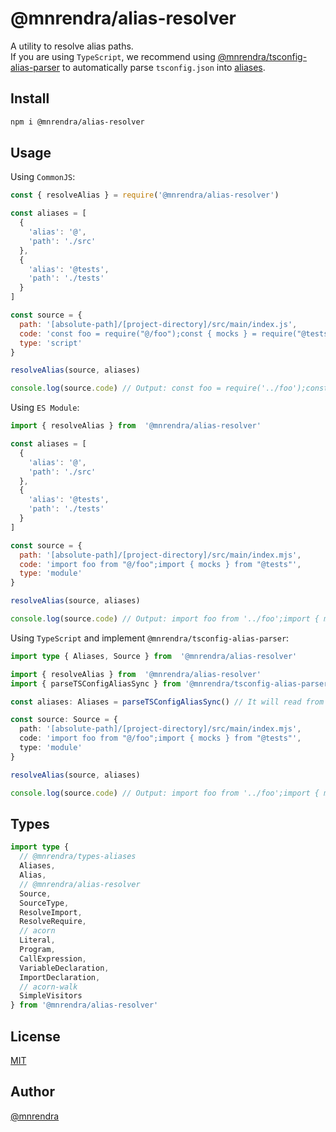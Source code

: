 # @mnrendra/alias-resolver
A utility to resolve alias paths.<br/>
If you are using `TypeScript`, we recommend using [@mnrendra/tsconfig-alias-parser](https://npmjs.com/package/@mnrendra/tsconfig-alias-parser) to automatically parse `tsconfig.json` into [aliases](https://npmjs.com/package/@mnrendra/types-aliases).

## Install
```bash
npm i @mnrendra/alias-resolver
```

## Usage

Using `CommonJS`:
```javascript
const { resolveAlias } = require('@mnrendra/alias-resolver')

const aliases = [
  {
    'alias': '@',
    'path': './src'
  },
  {
    'alias': '@tests',
    'path': './tests'
  }
]

const source = {
  path: '[absolute-path]/[project-directory]/src/main/index.js',
  code: 'const foo = require("@/foo");const { mocks } = require("@tests")',
  type: 'script'
}

resolveAlias(source, aliases)

console.log(source.code) // Output: const foo = require('../foo');const {mocks} = require('../../tests')
```

Using `ES Module`:
```javascript
import { resolveAlias } from  '@mnrendra/alias-resolver'

const aliases = [
  {
    'alias': '@',
    'path': './src'
  },
  {
    'alias': '@tests',
    'path': './tests'
  }
]

const source = {
  path: '[absolute-path]/[project-directory]/src/main/index.mjs',
  code: 'import foo from "@/foo";import { mocks } from "@tests"',
  type: 'module'
}

resolveAlias(source, aliases)

console.log(source.code) // Output: import foo from '../foo';import { mocks } from '../../tests'
```

Using `TypeScript` and implement `@mnrendra/tsconfig-alias-parser`:
```typescript
import type { Aliases, Source } from  '@mnrendra/alias-resolver'

import { resolveAlias } from  '@mnrendra/alias-resolver'
import { parseTSConfigAliasSync } from '@mnrendra/tsconfig-alias-parser'

const aliases: Aliases = parseTSConfigAliasSync() // It will read from `tsconfig.json` automatically.

const source: Source = {
  path: '[absolute-path]/[project-directory]/src/main/index.mjs',
  code: 'import foo from "@/foo";import { mocks } from "@tests"',
  type: 'module'
}

resolveAlias(source, aliases)

console.log(source.code) // Output: import foo from '../foo';import { mocks } from '../../tests'
```

## Types
```typescript
import type {
  // @mnrendra/types-aliases
  Aliases,
  Alias,
  // @mnrendra/alias-resolver
  Source,
  SourceType,
  ResolveImport,
  ResolveRequire,
  // acorn
  Literal,
  Program,
  CallExpression,
  VariableDeclaration,
  ImportDeclaration,
  // acorn-walk
  SimpleVisitors
} from '@mnrendra/alias-resolver'
```

## License
[MIT](https://github.com/mnrendra/alias-resolver/blob/HEAD/LICENSE)

## Author
[@mnrendra](https://github.com/mnrendra)
